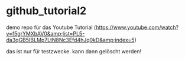 # github_tutorial2
demo repo für das Youtube Tutorial (https://www.youtube.com/watch?v=f5grYMXbAV0&amp;list=PL5-da3qGB5IBLMp7LtN8Nc3Efd4hJq0kD&amp;index=5)

das ist nur für testzwecke. kann dann gelöscht werden!

